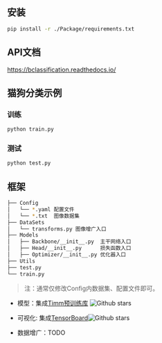 
## 安装

```bash
pip install -r ./Package/requirements.txt 
```

## API文档
https://bclassification.readthedocs.io/

## 猫狗分类示例

### 训练

```python
python train.py 
```

### 测试

```python
python test.py 
```


## 框架

```bash
├── Config
│   └── *.yaml 配置文件
│   └── *.txt  图像数据集 
├── DataSets
│   └── transforms.py 图像增广入口
├── Models
│   ├── Backbone/__init__.py  主干网络入口
│   ├── Head/__init__.py      损失函数入口
│   ├── Optimizer/__init__.py 优化器入口
├── Utils
├── test.py
└── train.py
```
> 注：通常仅修改Config内数据集、配置文件即可。

- 模型：集成[Timm预训练库](https://github.com/rwightman/pytorch-image-models) ![Github stars](https://img.shields.io/github/stars/rwightman/pytorch-image-models.svg)
- 可视化: 集成[TensorBoard](https://github.com/tensorflow/tensorboard)![Github stars](https://img.shields.io/github/stars/tensorflow/tensorboard.svg)

- 数据增广：TODO